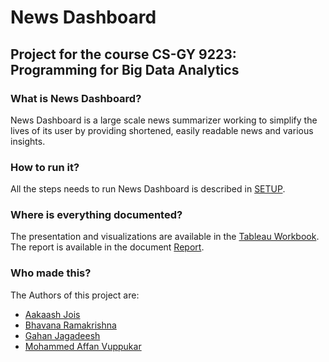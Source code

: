 # News Dashboard

## Project for the course CS-GY 9223: Programming for Big Data Analytics

### What is News Dashboard?

News Dashboard is a large scale news summarizer working to simplify the lives of its user by providing shortened, easily readable news and various insights.

### How to run it?

All the steps needs to run News Dashboard is described in [SETUP](./SETUP.md).

### Where is everything documented?

The presentation and visualizations are available in the [Tableau Workbook](./Visualizations.twbx). The report is available in the document [Report](./Report.pdf).

### Who made this?

The Authors of this project are:

- [Aakaash Jois](https://github.com/aakaashjois)
- [Bhavana Ramakrishna](https://github.com/BhavanaRamakrishna)
- [Gahan Jagadeesh](https://github.com/GahanJagadeesh)
- [Mohammed Affan Vuppukar](https://github.com/affanv14)
